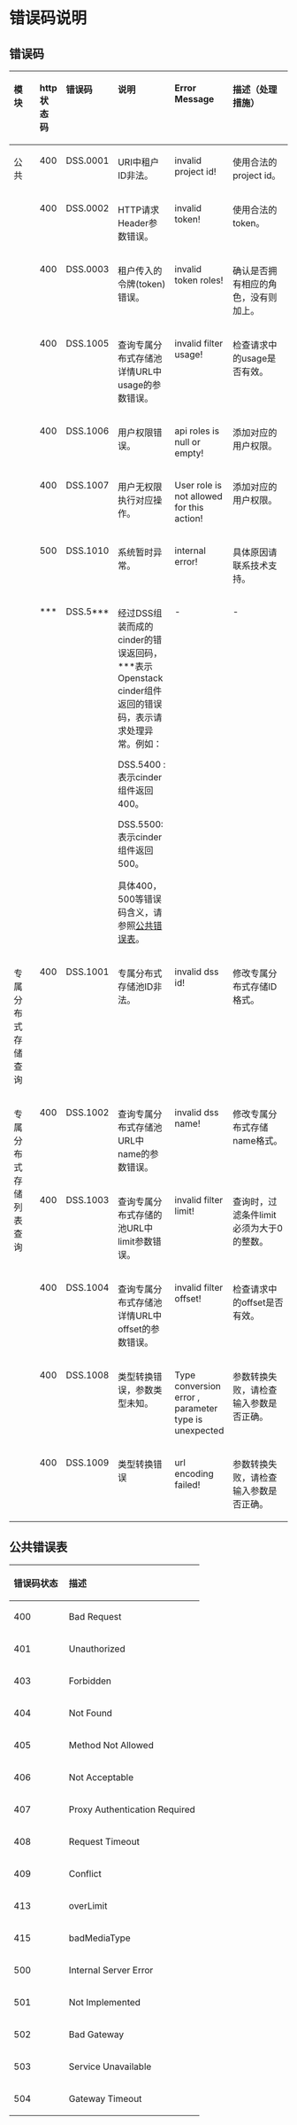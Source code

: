 # 错误码说明<a name="ZH-CN_TOPIC_0094800623"></a>

## 错误码<a name="section1224432014560"></a>

<a name="table216105402076"></a>
<table><thead align="left"><tr id="row195292832076"><th class="cellrowborder" valign="top" width="10.901090109010902%" id="mcps1.1.7.1.1"><p id="p383681272076"><a name="p383681272076"></a><a name="p383681272076"></a>模块</p>
</th>
<th class="cellrowborder" valign="top" width="8.64086408640864%" id="mcps1.1.7.1.2"><p id="p208105502076"><a name="p208105502076"></a><a name="p208105502076"></a>http状态码</p>
</th>
<th class="cellrowborder" valign="top" width="14.4014401440144%" id="mcps1.1.7.1.3"><p id="p79330102076"><a name="p79330102076"></a><a name="p79330102076"></a>错误码</p>
</th>
<th class="cellrowborder" valign="top" width="20.92209220922092%" id="mcps1.1.7.1.4"><p id="p385941072076"><a name="p385941072076"></a><a name="p385941072076"></a>说明</p>
</th>
<th class="cellrowborder" valign="top" width="20.23202320232023%" id="mcps1.1.7.1.5"><p id="p391149682076"><a name="p391149682076"></a><a name="p391149682076"></a>Error Message</p>
</th>
<th class="cellrowborder" valign="top" width="24.902490249024904%" id="mcps1.1.7.1.6"><p id="p141958582076"><a name="p141958582076"></a><a name="p141958582076"></a>描述（处理措施）</p>
</th>
</tr>
</thead>
<tbody><tr id="row90138402076"><td class="cellrowborder" rowspan="8" valign="top" width="10.901090109010902%" headers="mcps1.1.7.1.1 "><p id="p590324432076"><a name="p590324432076"></a><a name="p590324432076"></a>公共</p>
</td>
<td class="cellrowborder" valign="top" width="8.64086408640864%" headers="mcps1.1.7.1.2 "><p id="p168985542076"><a name="p168985542076"></a><a name="p168985542076"></a>400</p>
</td>
<td class="cellrowborder" valign="top" width="14.4014401440144%" headers="mcps1.1.7.1.3 "><p id="p266056222076"><a name="p266056222076"></a><a name="p266056222076"></a>DSS.0001</p>
</td>
<td class="cellrowborder" valign="top" width="20.92209220922092%" headers="mcps1.1.7.1.4 "><p id="p75717342076"><a name="p75717342076"></a><a name="p75717342076"></a>URI中租户ID非法。</p>
</td>
<td class="cellrowborder" valign="top" width="20.23202320232023%" headers="mcps1.1.7.1.5 "><p id="p93306902076"><a name="p93306902076"></a><a name="p93306902076"></a>invalid project id!</p>
</td>
<td class="cellrowborder" valign="top" width="24.902490249024904%" headers="mcps1.1.7.1.6 "><p id="p175884512076"><a name="p175884512076"></a><a name="p175884512076"></a>使用合法的project id。</p>
</td>
</tr>
<tr id="row240783392076"><td class="cellrowborder" valign="top" headers="mcps1.1.7.1.1 "><p id="p37211542076"><a name="p37211542076"></a><a name="p37211542076"></a>400</p>
</td>
<td class="cellrowborder" valign="top" headers="mcps1.1.7.1.2 "><p id="p329780212076"><a name="p329780212076"></a><a name="p329780212076"></a>DSS.0002</p>
</td>
<td class="cellrowborder" valign="top" headers="mcps1.1.7.1.3 "><p id="p539740822076"><a name="p539740822076"></a><a name="p539740822076"></a>HTTP请求Header参数错误。</p>
</td>
<td class="cellrowborder" valign="top" headers="mcps1.1.7.1.4 "><p id="p98245112076"><a name="p98245112076"></a><a name="p98245112076"></a>invalid token!</p>
</td>
<td class="cellrowborder" valign="top" headers="mcps1.1.7.1.5 "><p id="p575879082076"><a name="p575879082076"></a><a name="p575879082076"></a>使用合法的token。</p>
</td>
</tr>
<tr id="row485291302076"><td class="cellrowborder" valign="top" headers="mcps1.1.7.1.1 "><p id="p351715362076"><a name="p351715362076"></a><a name="p351715362076"></a>400</p>
</td>
<td class="cellrowborder" valign="top" headers="mcps1.1.7.1.2 "><p id="p303221992076"><a name="p303221992076"></a><a name="p303221992076"></a>DSS.0003</p>
</td>
<td class="cellrowborder" valign="top" headers="mcps1.1.7.1.3 "><p id="p401790172076"><a name="p401790172076"></a><a name="p401790172076"></a>租户传入的令牌(token)错误。</p>
</td>
<td class="cellrowborder" valign="top" headers="mcps1.1.7.1.4 "><p id="p332749602076"><a name="p332749602076"></a><a name="p332749602076"></a>invalid token roles!</p>
</td>
<td class="cellrowborder" valign="top" headers="mcps1.1.7.1.5 "><p id="p109172682076"><a name="p109172682076"></a><a name="p109172682076"></a>确认是否拥有相应的角色，没有则加上。</p>
</td>
</tr>
<tr id="row29537981163630"><td class="cellrowborder" valign="top" headers="mcps1.1.7.1.1 "><p id="p14511651163640"><a name="p14511651163640"></a><a name="p14511651163640"></a>400</p>
</td>
<td class="cellrowborder" valign="top" headers="mcps1.1.7.1.2 "><p id="p34593062163640"><a name="p34593062163640"></a><a name="p34593062163640"></a>DSS.1005</p>
</td>
<td class="cellrowborder" valign="top" headers="mcps1.1.7.1.3 "><p id="p50574609163640"><a name="p50574609163640"></a><a name="p50574609163640"></a>查询专属分布式存储池详情URL中usage的参数错误。</p>
</td>
<td class="cellrowborder" valign="top" headers="mcps1.1.7.1.4 "><p id="p2902669163640"><a name="p2902669163640"></a><a name="p2902669163640"></a>invalid filter usage!</p>
</td>
<td class="cellrowborder" valign="top" headers="mcps1.1.7.1.5 "><p id="p33789633163640"><a name="p33789633163640"></a><a name="p33789633163640"></a>检查请求中的usage是否有效。</p>
</td>
</tr>
<tr id="row17405442163653"><td class="cellrowborder" valign="top" headers="mcps1.1.7.1.1 "><p id="p4716110916371"><a name="p4716110916371"></a><a name="p4716110916371"></a>400</p>
</td>
<td class="cellrowborder" valign="top" headers="mcps1.1.7.1.2 "><p id="p6195345916371"><a name="p6195345916371"></a><a name="p6195345916371"></a>DSS.1006</p>
</td>
<td class="cellrowborder" valign="top" headers="mcps1.1.7.1.3 "><p id="p5217424916371"><a name="p5217424916371"></a><a name="p5217424916371"></a>用户权限错误。</p>
</td>
<td class="cellrowborder" valign="top" headers="mcps1.1.7.1.4 "><p id="p6536464016371"><a name="p6536464016371"></a><a name="p6536464016371"></a>api roles is null or empty!</p>
</td>
<td class="cellrowborder" valign="top" headers="mcps1.1.7.1.5 "><p id="p6004447916371"><a name="p6004447916371"></a><a name="p6004447916371"></a>添加对应的用户权限。</p>
</td>
</tr>
<tr id="row4618370116374"><td class="cellrowborder" valign="top" headers="mcps1.1.7.1.1 "><p id="p44121187163711"><a name="p44121187163711"></a><a name="p44121187163711"></a>400</p>
</td>
<td class="cellrowborder" valign="top" headers="mcps1.1.7.1.2 "><p id="p17046401163711"><a name="p17046401163711"></a><a name="p17046401163711"></a>DSS.1007</p>
</td>
<td class="cellrowborder" valign="top" headers="mcps1.1.7.1.3 "><p id="p38581280163711"><a name="p38581280163711"></a><a name="p38581280163711"></a>用户无权限执行对应操作。</p>
</td>
<td class="cellrowborder" valign="top" headers="mcps1.1.7.1.4 "><p id="p38076008163711"><a name="p38076008163711"></a><a name="p38076008163711"></a>User role is not allowed for this action!</p>
</td>
<td class="cellrowborder" valign="top" headers="mcps1.1.7.1.5 "><p id="p64257792163711"><a name="p64257792163711"></a><a name="p64257792163711"></a>添加对应的用户权限。</p>
</td>
</tr>
<tr id="row52919467163752"><td class="cellrowborder" valign="top" headers="mcps1.1.7.1.1 "><p id="p1229653516381"><a name="p1229653516381"></a><a name="p1229653516381"></a>500</p>
</td>
<td class="cellrowborder" valign="top" headers="mcps1.1.7.1.2 "><p id="p5649529316381"><a name="p5649529316381"></a><a name="p5649529316381"></a>DSS.1010</p>
</td>
<td class="cellrowborder" valign="top" headers="mcps1.1.7.1.3 "><p id="p1271602716381"><a name="p1271602716381"></a><a name="p1271602716381"></a>系统暂时异常。</p>
</td>
<td class="cellrowborder" valign="top" headers="mcps1.1.7.1.4 "><p id="p2336530616381"><a name="p2336530616381"></a><a name="p2336530616381"></a>internal error!</p>
</td>
<td class="cellrowborder" valign="top" headers="mcps1.1.7.1.5 "><p id="p1354166616381"><a name="p1354166616381"></a><a name="p1354166616381"></a>具体原因请联系技术支持。</p>
</td>
</tr>
<tr id="row6605303216387"><td class="cellrowborder" valign="top" headers="mcps1.1.7.1.1 "><p id="p2926960163816"><a name="p2926960163816"></a><a name="p2926960163816"></a>***</p>
</td>
<td class="cellrowborder" valign="top" headers="mcps1.1.7.1.2 "><p id="p35757189163816"><a name="p35757189163816"></a><a name="p35757189163816"></a>DSS.5***</p>
</td>
<td class="cellrowborder" valign="top" headers="mcps1.1.7.1.3 "><p id="p10651211163816"><a name="p10651211163816"></a><a name="p10651211163816"></a>经过DSS组装而成的cinder的错误返回码，***表示Openstack cinder组件返回的错误码，表示请求处理异常。例如：</p>
<p id="p28752040163816"><a name="p28752040163816"></a><a name="p28752040163816"></a>DSS.5400 : 表示cinder组件返回400。</p>
<p id="p57441769163816"><a name="p57441769163816"></a><a name="p57441769163816"></a>DSS.5500: 表示cinder组件返回500。</p>
<p id="p47213881163816"><a name="p47213881163816"></a><a name="p47213881163816"></a>具体400，500等错误码含义，请参照<a href="#ZH-CN_TOPIC_0094800623__section10079864181756">公共错误表</a>。</p>
</td>
<td class="cellrowborder" valign="top" headers="mcps1.1.7.1.4 "><p id="p59181520163816"><a name="p59181520163816"></a><a name="p59181520163816"></a>-</p>
</td>
<td class="cellrowborder" valign="top" headers="mcps1.1.7.1.5 "><p id="p28973800163816"><a name="p28973800163816"></a><a name="p28973800163816"></a>-</p>
</td>
</tr>
<tr id="row311465522076"><td class="cellrowborder" valign="top" width="10.901090109010902%" headers="mcps1.1.7.1.1 "><p id="p398427852076"><a name="p398427852076"></a><a name="p398427852076"></a>专属分布式存储查询</p>
</td>
<td class="cellrowborder" valign="top" width="8.64086408640864%" headers="mcps1.1.7.1.2 "><p id="p60401872076"><a name="p60401872076"></a><a name="p60401872076"></a>400</p>
</td>
<td class="cellrowborder" valign="top" width="14.4014401440144%" headers="mcps1.1.7.1.3 "><p id="p194931662076"><a name="p194931662076"></a><a name="p194931662076"></a>DSS.1001</p>
</td>
<td class="cellrowborder" valign="top" width="20.92209220922092%" headers="mcps1.1.7.1.4 "><p id="p354425932076"><a name="p354425932076"></a><a name="p354425932076"></a>专属分布式存储池ID非法。</p>
</td>
<td class="cellrowborder" valign="top" width="20.23202320232023%" headers="mcps1.1.7.1.5 "><p id="p522777562076"><a name="p522777562076"></a><a name="p522777562076"></a>invalid dss id!</p>
</td>
<td class="cellrowborder" valign="top" width="24.902490249024904%" headers="mcps1.1.7.1.6 "><p id="p66398482076"><a name="p66398482076"></a><a name="p66398482076"></a>修改专属分布式存储ID格式。</p>
</td>
</tr>
<tr id="row597586362076"><td class="cellrowborder" rowspan="5" valign="top" width="10.901090109010902%" headers="mcps1.1.7.1.1 "><p id="p86113152076"><a name="p86113152076"></a><a name="p86113152076"></a>专属分布式存储列表查询</p>
</td>
<td class="cellrowborder" valign="top" width="8.64086408640864%" headers="mcps1.1.7.1.2 "><p id="p264279352076"><a name="p264279352076"></a><a name="p264279352076"></a>400</p>
</td>
<td class="cellrowborder" valign="top" width="14.4014401440144%" headers="mcps1.1.7.1.3 "><p id="p602880242076"><a name="p602880242076"></a><a name="p602880242076"></a>DSS.1002</p>
</td>
<td class="cellrowborder" valign="top" width="20.92209220922092%" headers="mcps1.1.7.1.4 "><p id="p514917812076"><a name="p514917812076"></a><a name="p514917812076"></a>查询专属分布式存储池URL中name的参数错误。</p>
</td>
<td class="cellrowborder" valign="top" width="20.23202320232023%" headers="mcps1.1.7.1.5 "><p id="p100847512076"><a name="p100847512076"></a><a name="p100847512076"></a>invalid dss name!</p>
</td>
<td class="cellrowborder" valign="top" width="24.902490249024904%" headers="mcps1.1.7.1.6 "><p id="p115584932076"><a name="p115584932076"></a><a name="p115584932076"></a>修改专属分布式存储name格式。</p>
</td>
</tr>
<tr id="row369175772076"><td class="cellrowborder" valign="top" headers="mcps1.1.7.1.1 "><p id="p203377622076"><a name="p203377622076"></a><a name="p203377622076"></a>400</p>
</td>
<td class="cellrowborder" valign="top" headers="mcps1.1.7.1.2 "><p id="p367459952076"><a name="p367459952076"></a><a name="p367459952076"></a>DSS.1003</p>
</td>
<td class="cellrowborder" valign="top" headers="mcps1.1.7.1.3 "><p id="p236355802076"><a name="p236355802076"></a><a name="p236355802076"></a>查询专属分布式存储的池URL中limit参数错误。</p>
</td>
<td class="cellrowborder" valign="top" headers="mcps1.1.7.1.4 "><p id="p354338222076"><a name="p354338222076"></a><a name="p354338222076"></a>invalid filter limit!</p>
</td>
<td class="cellrowborder" valign="top" headers="mcps1.1.7.1.5 "><p id="p515673202076"><a name="p515673202076"></a><a name="p515673202076"></a>查询时，过滤条件limit必须为大于0的整数。</p>
</td>
</tr>
<tr id="row614527022076"><td class="cellrowborder" valign="top" headers="mcps1.1.7.1.1 "><p id="p11270232076"><a name="p11270232076"></a><a name="p11270232076"></a>400</p>
</td>
<td class="cellrowborder" valign="top" headers="mcps1.1.7.1.2 "><p id="p241800342076"><a name="p241800342076"></a><a name="p241800342076"></a>DSS.1004</p>
</td>
<td class="cellrowborder" valign="top" headers="mcps1.1.7.1.3 "><p id="p124257462076"><a name="p124257462076"></a><a name="p124257462076"></a>查询专属分布式存储池详情URL中offset的参数错误。</p>
</td>
<td class="cellrowborder" valign="top" headers="mcps1.1.7.1.4 "><p id="p669613502076"><a name="p669613502076"></a><a name="p669613502076"></a>invalid filter offset!</p>
</td>
<td class="cellrowborder" valign="top" headers="mcps1.1.7.1.5 "><p id="p551602632076"><a name="p551602632076"></a><a name="p551602632076"></a>检查请求中的offset是否有效。</p>
</td>
</tr>
<tr id="row463190292076"><td class="cellrowborder" valign="top" headers="mcps1.1.7.1.1 "><p id="p302143202076"><a name="p302143202076"></a><a name="p302143202076"></a>400</p>
</td>
<td class="cellrowborder" valign="top" headers="mcps1.1.7.1.2 "><p id="p314408162076"><a name="p314408162076"></a><a name="p314408162076"></a>DSS.1008</p>
</td>
<td class="cellrowborder" valign="top" headers="mcps1.1.7.1.3 "><p id="p636781402076"><a name="p636781402076"></a><a name="p636781402076"></a>类型转换错误，参数类型未知。</p>
</td>
<td class="cellrowborder" valign="top" headers="mcps1.1.7.1.4 "><p id="p576557412076"><a name="p576557412076"></a><a name="p576557412076"></a>Type conversion error , parameter type is unexpected</p>
</td>
<td class="cellrowborder" valign="top" headers="mcps1.1.7.1.5 "><p id="p396034832076"><a name="p396034832076"></a><a name="p396034832076"></a>参数转换失败，请检查输入参数是否正确。</p>
</td>
</tr>
<tr id="row208870322076"><td class="cellrowborder" valign="top" headers="mcps1.1.7.1.1 "><p id="p35208792076"><a name="p35208792076"></a><a name="p35208792076"></a>400</p>
</td>
<td class="cellrowborder" valign="top" headers="mcps1.1.7.1.2 "><p id="p167558202076"><a name="p167558202076"></a><a name="p167558202076"></a>DSS.1009</p>
</td>
<td class="cellrowborder" valign="top" headers="mcps1.1.7.1.3 "><p id="p150441692076"><a name="p150441692076"></a><a name="p150441692076"></a>类型转换错误</p>
</td>
<td class="cellrowborder" valign="top" headers="mcps1.1.7.1.4 "><p id="p106181582076"><a name="p106181582076"></a><a name="p106181582076"></a>url encoding failed!</p>
</td>
<td class="cellrowborder" valign="top" headers="mcps1.1.7.1.5 "><p id="p547644842076"><a name="p547644842076"></a><a name="p547644842076"></a>参数转换失败，请检查输入参数是否正确。</p>
</td>
</tr>
</tbody>
</table>

## 公共错误表<a name="section10079864181756"></a>

<a name="table65571059181542"></a>
<table><thead align="left"><tr id="zh-cn_topic_0132674729_row28634278151250"><th class="cellrowborder" valign="top" width="28.999999999999996%" id="mcps1.1.3.1.1"><p id="zh-cn_topic_0132674729_p37675200151250"><a name="zh-cn_topic_0132674729_p37675200151250"></a><a name="zh-cn_topic_0132674729_p37675200151250"></a>错误码状态</p>
</th>
<th class="cellrowborder" valign="top" width="71%" id="mcps1.1.3.1.2"><p id="zh-cn_topic_0132674729_p31792350151250"><a name="zh-cn_topic_0132674729_p31792350151250"></a><a name="zh-cn_topic_0132674729_p31792350151250"></a>描述</p>
</th>
</tr>
</thead>
<tbody><tr id="zh-cn_topic_0132674729_row57247830203522"><td class="cellrowborder" valign="top" width="28.999999999999996%" headers="mcps1.1.3.1.1 "><p id="zh-cn_topic_0132674729_p6562657203522"><a name="zh-cn_topic_0132674729_p6562657203522"></a><a name="zh-cn_topic_0132674729_p6562657203522"></a>400</p>
</td>
<td class="cellrowborder" valign="top" width="71%" headers="mcps1.1.3.1.2 "><p id="zh-cn_topic_0132674729_p79001422205512"><a name="zh-cn_topic_0132674729_p79001422205512"></a><a name="zh-cn_topic_0132674729_p79001422205512"></a>Bad Request</p>
</td>
</tr>
<tr id="zh-cn_topic_0132674729_row19447747203522"><td class="cellrowborder" valign="top" width="28.999999999999996%" headers="mcps1.1.3.1.1 "><p id="zh-cn_topic_0132674729_p31763644203522"><a name="zh-cn_topic_0132674729_p31763644203522"></a><a name="zh-cn_topic_0132674729_p31763644203522"></a>401</p>
</td>
<td class="cellrowborder" valign="top" width="71%" headers="mcps1.1.3.1.2 "><p id="zh-cn_topic_0132674729_p3902922145517"><a name="zh-cn_topic_0132674729_p3902922145517"></a><a name="zh-cn_topic_0132674729_p3902922145517"></a>Unauthorized</p>
</td>
</tr>
<tr id="zh-cn_topic_0132674729_row3138408203522"><td class="cellrowborder" valign="top" width="28.999999999999996%" headers="mcps1.1.3.1.1 "><p id="zh-cn_topic_0132674729_p52884521203522"><a name="zh-cn_topic_0132674729_p52884521203522"></a><a name="zh-cn_topic_0132674729_p52884521203522"></a>403</p>
</td>
<td class="cellrowborder" valign="top" width="71%" headers="mcps1.1.3.1.2 "><p id="zh-cn_topic_0132674729_p29031522125517"><a name="zh-cn_topic_0132674729_p29031522125517"></a><a name="zh-cn_topic_0132674729_p29031522125517"></a>Forbidden</p>
</td>
</tr>
<tr id="zh-cn_topic_0132674729_row32328580203522"><td class="cellrowborder" valign="top" width="28.999999999999996%" headers="mcps1.1.3.1.1 "><p id="zh-cn_topic_0132674729_p1369336203522"><a name="zh-cn_topic_0132674729_p1369336203522"></a><a name="zh-cn_topic_0132674729_p1369336203522"></a>404</p>
</td>
<td class="cellrowborder" valign="top" width="71%" headers="mcps1.1.3.1.2 "><p id="zh-cn_topic_0132674729_p1490452217551"><a name="zh-cn_topic_0132674729_p1490452217551"></a><a name="zh-cn_topic_0132674729_p1490452217551"></a>Not Found</p>
</td>
</tr>
<tr id="zh-cn_topic_0132674729_row58721883203522"><td class="cellrowborder" valign="top" width="28.999999999999996%" headers="mcps1.1.3.1.1 "><p id="zh-cn_topic_0132674729_p58852091203522"><a name="zh-cn_topic_0132674729_p58852091203522"></a><a name="zh-cn_topic_0132674729_p58852091203522"></a>405</p>
</td>
<td class="cellrowborder" valign="top" width="71%" headers="mcps1.1.3.1.2 "><p id="zh-cn_topic_0132674729_p8904122215552"><a name="zh-cn_topic_0132674729_p8904122215552"></a><a name="zh-cn_topic_0132674729_p8904122215552"></a>Method Not Allowed</p>
</td>
</tr>
<tr id="zh-cn_topic_0132674729_row20610426203522"><td class="cellrowborder" valign="top" width="28.999999999999996%" headers="mcps1.1.3.1.1 "><p id="zh-cn_topic_0132674729_p58831824203522"><a name="zh-cn_topic_0132674729_p58831824203522"></a><a name="zh-cn_topic_0132674729_p58831824203522"></a>406</p>
</td>
<td class="cellrowborder" valign="top" width="71%" headers="mcps1.1.3.1.2 "><p id="zh-cn_topic_0132674729_p139041322165519"><a name="zh-cn_topic_0132674729_p139041322165519"></a><a name="zh-cn_topic_0132674729_p139041322165519"></a>Not Acceptable</p>
</td>
</tr>
<tr id="zh-cn_topic_0132674729_row5836022203522"><td class="cellrowborder" valign="top" width="28.999999999999996%" headers="mcps1.1.3.1.1 "><p id="zh-cn_topic_0132674729_p2955805203522"><a name="zh-cn_topic_0132674729_p2955805203522"></a><a name="zh-cn_topic_0132674729_p2955805203522"></a>407</p>
</td>
<td class="cellrowborder" valign="top" width="71%" headers="mcps1.1.3.1.2 "><p id="zh-cn_topic_0132674729_p1908122285515"><a name="zh-cn_topic_0132674729_p1908122285515"></a><a name="zh-cn_topic_0132674729_p1908122285515"></a>Proxy Authentication Required</p>
</td>
</tr>
<tr id="zh-cn_topic_0132674729_row7298221203522"><td class="cellrowborder" valign="top" width="28.999999999999996%" headers="mcps1.1.3.1.1 "><p id="zh-cn_topic_0132674729_p54285005203522"><a name="zh-cn_topic_0132674729_p54285005203522"></a><a name="zh-cn_topic_0132674729_p54285005203522"></a>408</p>
</td>
<td class="cellrowborder" valign="top" width="71%" headers="mcps1.1.3.1.2 "><p id="zh-cn_topic_0132674729_p2909172219553"><a name="zh-cn_topic_0132674729_p2909172219553"></a><a name="zh-cn_topic_0132674729_p2909172219553"></a>Request Timeout</p>
</td>
</tr>
<tr id="zh-cn_topic_0132674729_row46648194203522"><td class="cellrowborder" valign="top" width="28.999999999999996%" headers="mcps1.1.3.1.1 "><p id="zh-cn_topic_0132674729_p20407383203522"><a name="zh-cn_topic_0132674729_p20407383203522"></a><a name="zh-cn_topic_0132674729_p20407383203522"></a>409</p>
</td>
<td class="cellrowborder" valign="top" width="71%" headers="mcps1.1.3.1.2 "><p id="zh-cn_topic_0132674729_p2910622205511"><a name="zh-cn_topic_0132674729_p2910622205511"></a><a name="zh-cn_topic_0132674729_p2910622205511"></a>Conflict</p>
</td>
</tr>
<tr id="zh-cn_topic_0132674729_row972512451531"><td class="cellrowborder" valign="top" width="28.999999999999996%" headers="mcps1.1.3.1.1 "><p id="zh-cn_topic_0132674729_p468275111312"><a name="zh-cn_topic_0132674729_p468275111312"></a><a name="zh-cn_topic_0132674729_p468275111312"></a>413</p>
</td>
<td class="cellrowborder" valign="top" width="71%" headers="mcps1.1.3.1.2 "><p id="zh-cn_topic_0132674729_p189117223554"><a name="zh-cn_topic_0132674729_p189117223554"></a><a name="zh-cn_topic_0132674729_p189117223554"></a>overLimit</p>
</td>
</tr>
<tr id="zh-cn_topic_0132674729_row83520425316"><td class="cellrowborder" valign="top" width="28.999999999999996%" headers="mcps1.1.3.1.1 "><p id="zh-cn_topic_0132674729_p1768295115318"><a name="zh-cn_topic_0132674729_p1768295115318"></a><a name="zh-cn_topic_0132674729_p1768295115318"></a>415</p>
</td>
<td class="cellrowborder" valign="top" width="71%" headers="mcps1.1.3.1.2 "><p id="zh-cn_topic_0132674729_p1691262219559"><a name="zh-cn_topic_0132674729_p1691262219559"></a><a name="zh-cn_topic_0132674729_p1691262219559"></a>badMediaType</p>
</td>
</tr>
<tr id="zh-cn_topic_0132674729_row45923492203522"><td class="cellrowborder" valign="top" width="28.999999999999996%" headers="mcps1.1.3.1.1 "><p id="zh-cn_topic_0132674729_p28815351203522"><a name="zh-cn_topic_0132674729_p28815351203522"></a><a name="zh-cn_topic_0132674729_p28815351203522"></a>500</p>
</td>
<td class="cellrowborder" valign="top" width="71%" headers="mcps1.1.3.1.2 "><p id="zh-cn_topic_0132674729_p091372285517"><a name="zh-cn_topic_0132674729_p091372285517"></a><a name="zh-cn_topic_0132674729_p091372285517"></a>Internal Server Error</p>
</td>
</tr>
<tr id="zh-cn_topic_0132674729_row1316550203522"><td class="cellrowborder" valign="top" width="28.999999999999996%" headers="mcps1.1.3.1.1 "><p id="zh-cn_topic_0132674729_p39531762203522"><a name="zh-cn_topic_0132674729_p39531762203522"></a><a name="zh-cn_topic_0132674729_p39531762203522"></a>501</p>
</td>
<td class="cellrowborder" valign="top" width="71%" headers="mcps1.1.3.1.2 "><p id="zh-cn_topic_0132674729_p199137224558"><a name="zh-cn_topic_0132674729_p199137224558"></a><a name="zh-cn_topic_0132674729_p199137224558"></a>Not Implemented</p>
</td>
</tr>
<tr id="zh-cn_topic_0132674729_row28951911203522"><td class="cellrowborder" valign="top" width="28.999999999999996%" headers="mcps1.1.3.1.1 "><p id="zh-cn_topic_0132674729_p63403477203522"><a name="zh-cn_topic_0132674729_p63403477203522"></a><a name="zh-cn_topic_0132674729_p63403477203522"></a>502</p>
</td>
<td class="cellrowborder" valign="top" width="71%" headers="mcps1.1.3.1.2 "><p id="zh-cn_topic_0132674729_p0914152265512"><a name="zh-cn_topic_0132674729_p0914152265512"></a><a name="zh-cn_topic_0132674729_p0914152265512"></a>Bad Gateway</p>
</td>
</tr>
<tr id="zh-cn_topic_0132674729_row50236427203522"><td class="cellrowborder" valign="top" width="28.999999999999996%" headers="mcps1.1.3.1.1 "><p id="zh-cn_topic_0132674729_p42618805203522"><a name="zh-cn_topic_0132674729_p42618805203522"></a><a name="zh-cn_topic_0132674729_p42618805203522"></a>503</p>
</td>
<td class="cellrowborder" valign="top" width="71%" headers="mcps1.1.3.1.2 "><p id="zh-cn_topic_0132674729_p17915102225514"><a name="zh-cn_topic_0132674729_p17915102225514"></a><a name="zh-cn_topic_0132674729_p17915102225514"></a>Service Unavailable</p>
</td>
</tr>
<tr id="zh-cn_topic_0132674729_row64813951203522"><td class="cellrowborder" valign="top" width="28.999999999999996%" headers="mcps1.1.3.1.1 "><p id="zh-cn_topic_0132674729_p15438703203522"><a name="zh-cn_topic_0132674729_p15438703203522"></a><a name="zh-cn_topic_0132674729_p15438703203522"></a>504</p>
</td>
<td class="cellrowborder" valign="top" width="71%" headers="mcps1.1.3.1.2 "><p id="zh-cn_topic_0132674729_p4916222135516"><a name="zh-cn_topic_0132674729_p4916222135516"></a><a name="zh-cn_topic_0132674729_p4916222135516"></a>Gateway Timeout</p>
</td>
</tr>
</tbody>
</table>

